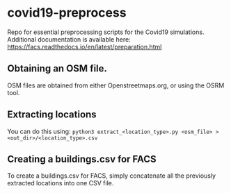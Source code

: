 # covid19-preprocess
Repo for essential preprocessing scripts for the Covid19 simulations. Additional documentation is available here: https://facs.readthedocs.io/en/latest/preparation.html

## Obtaining an OSM file.
OSM files are obtained from either Openstreetmaps.org, or using the OSRM tool.

## Extracting locations
You can do this using:
`python3 extract_<location_type>.py <osm_file> > <out_dir>/<location_type>.csv`

## Creating a buildings.csv for FACS
To create a buildings.csv for FACS, simply concatenate all the previously extracted locations into one CSV file.
